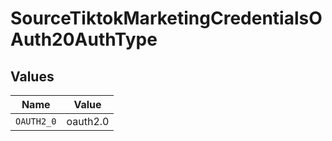 # SourceTiktokMarketingCredentialsOAuth20AuthType


## Values

| Name       | Value      |
| ---------- | ---------- |
| `OAUTH2_0` | oauth2.0   |